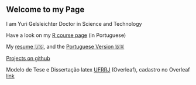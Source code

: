 ## Welcome to my Page

I am Yuri Gelsleichter Doctor in Science and Technology

Have a look on my [R course page](https://sites.google.com/view/gelsleichter/) (in Portuguese)

My [resume 🇺🇸](https://gelsleichter.github.io/en_resume/), and the [Portuguese Version 🇧🇷](https://gelsleichter.github.io/port_resume/)

[Projects on github](https://github.com/Gelsleichter)

Modelo de Tese e Dissertação latex [UFRRJ](https://www.overleaf.com/latex/templates/modelo-de-tese-e-dissertacao-ufrrj-ppgctia-como-capitulo/pwpqqnjfrczx) (Overleaf), cadastro no Overleaf [link](https://www.overleaf.com?r=7579d5c0&rm=d&rs=b)
